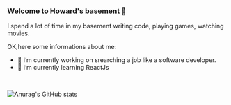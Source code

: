 ### Welcome to Howard's basement  👋
I spend a lot of time in my basement writing code, playing games, watching movies.

<!--
**howardding2000/howardding2000** is a ✨ _special_ ✨ repository because its `README.md` (this file) appears on your GitHub profile.

Here are some ideas to get you started: -->

OK,here some informations about me:

- 🔭 I’m currently working on srearching a job like a software developer.
- 🌱 I’m currently learning ReactJs
<br/>

![Anurag's GitHub stats](https://github-readme-stats.vercel.app/api?username=howardding2000&show_icons=true&theme=default)


<!--
[![willianrod's wakatime stats](https://github-readme-stats.vercel.app/api/wakatime?username=howardding2000)](https://github.com/anuraghazra/github-readme-stats)
<!--
- 👯 I’m looking to collaborate on ...
- 🤔 I’m looking for help with ...
- 💬 Ask me about ...
- 📫 How to reach me: ...
- 😄 Pronouns: ...
- ⚡ Fun fact: ...
-->
